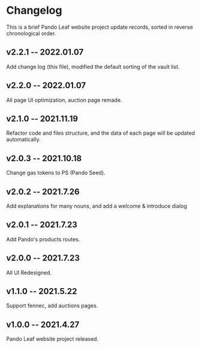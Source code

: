 # Changelog

This is a brief Pando Leaf website project update records, sorted in reverse chronological order.

## v2.2.1 -- 2022.01.07

Add change log (this file), modified the default sorting of the vault list.

## v2.2.0 -- 2022.01.07

All page UI optimization, auction page remade.

## v2.1.0 -- 2021.11.19

Refactor code and files structure, and the data of each page will be updated automatically.

## v2.0.3 -- 2021.10.18

Change gas tokens to PS (Pando Seed).

## v2.0.2 -- 2021.7.26

Add explanations for many nouns, and add a welcome & introduce dialog

## v2.0.1 -- 2021.7.23

Add Pando's products routes.

## v2.0.0 -- 2021.7.23

All UI Redesigned.

## v1.1.0 -- 2021.5.22

Support fennec, add auctions pages.

## v1.0.0 -- 2021.4.27

Pando Leaf website project released.
